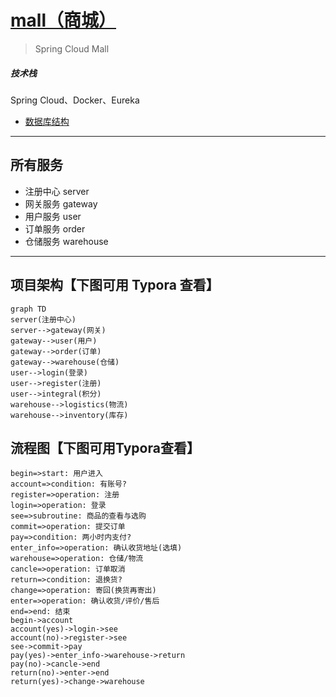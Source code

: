 # [mall（商城）](https://amoswang0626.github.io/mall/)

> Spring Cloud Mall

##### 技术栈

Spring Cloud、Docker、Eureka

- [数据库结构](mall-database.sql)

---
## 所有服务
- 注册中心 server
- 网关服务 gateway
- 用户服务 user
- 订单服务 order
- 仓储服务 warehouse

---
## 项目架构【下图可用 Typora 查看】
```mermaid
graph TD
server(注册中心)
server-->gateway(网关)
gateway-->user(用户)
gateway-->order(订单)
gateway-->warehouse(仓储)
user-->login(登录)
user-->register(注册)
user-->integral(积分)
warehouse-->logistics(物流)
warehouse-->inventory(库存)
```

## 流程图【下图可用Typora查看】
```flow
begin=>start: 用户进入
account=>condition: 有账号?
register=>operation: 注册
login=>operation: 登录
see=>subroutine: 商品的查看与选购
commit=>operation: 提交订单
pay=>condition: 两小时内支付?
enter_info=>operation: 确认收货地址(选填)
warehouse=>operation: 仓储/物流
cancle=>operation: 订单取消
return=>condition: 退换货?
change=>operation: 寄回(换货再寄出)
enter=>operation: 确认收货/评价/售后
end=>end: 结束
begin->account
account(yes)->login->see
account(no)->register->see
see->commit->pay
pay(yes)->enter_info->warehouse->return
pay(no)->cancle->end
return(no)->enter->end
return(yes)->change->warehouse
```


